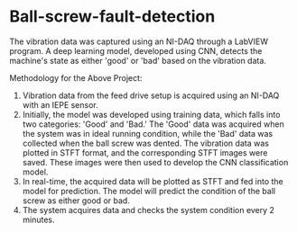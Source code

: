 # Ball-screw-fault-detection
The vibration data was captured using an NI-DAQ through a LabVIEW program. A deep learning model, developed using CNN, detects the machine's state as either 'good' or 'bad' based on the vibration data.

Methodology for the Above Project:

1) Vibration data from the feed drive setup is acquired using an NI-DAQ with an IEPE sensor.
2) Initially, the model was developed using training data, which falls into two categories: 'Good' and 'Bad.' The 'Good' data was acquired when the system was in ideal running condition, while the 'Bad' data was collected when the ball screw was dented. The vibration data was plotted in STFT format, and the corresponding STFT images were saved. These images were then used to develop the CNN classification model.
3) In real-time, the acquired data will be plotted as STFT and fed into the model for prediction. The model will predict the condition of the ball screw as either good or bad.
4) The system acquires data and checks the system condition every 2 minutes.
